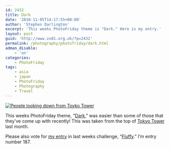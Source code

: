 ```yaml
---
id: 2432
title: Dark
date: '2010-11-05T14:17:55+00:00'
author: 'Stephen Darlington'
excerpt: 'This weeks PhotoFriday theme is "Dark." Here is my entry.'
layout: post
guid: 'http://www.zx81.org.uk/?p=2432'
permalink: /photography/photofriday/dark.html
adman_disable:
    - 'on'
categories:
    - PhotoFriday
tags:
    - asia
    - japan
    - PhotoFriday
    - Photography
    - Travel
---
```


[![People looking down from Toyko Tower](https://i0.wp.com/farm5.staticflickr.com/4086/5094339270_4003f780b1.jpg?resize=500%2C333)](http://www.flickr.com/photos/stephendarlington/5094339270/ "People looking down from Toyko Tower by stephendarlington, on Flickr")

This weeks PhotoFriday theme, “[Dark](http://www.photofriday.com/archives/challenge/001030.php),” was easier than some of those that they’ve come up with recently! This was taken from the top of [Tokyo Tower](http://www.zx81.org.uk/travel/japan-tokyo.html) last month.

Please also vote for [my entry](http://www.zx81.org.uk/photography/photofriday/fluffy.html) in last weeks challenge, “[Fluffy](http://www.photofriday.com/linkviewer.php?id=1028).” I’m entry number 187.